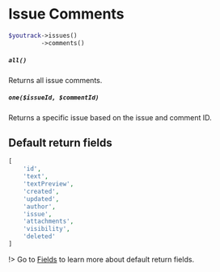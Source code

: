 # Issue Comments
```php 
$youtrack->issues()
         ->comments()
```

##### `all()`
Returns all issue comments.

##### `one($issueId, $commentId)`
Returns a specific issue based on the issue and comment ID.

## Default return fields
```php
[
    'id',
    'text',
    'textPreview',
    'created',
    'updated',
    'author',
    'issue',
    'attachments',
    'visibility',
    'deleted'
]
```
!> Go to [Fields](fields.md) to learn more about default return fields.
